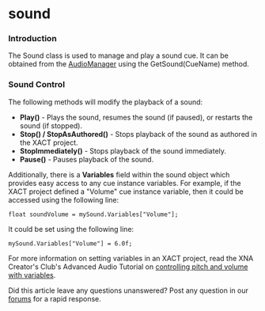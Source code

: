 # sound

### Introduction

The Sound class is used to manage and play a sound cue. It can be obtained from the [AudioManager](../../../../frb/docs/index.php) using the GetSound(CueName) method.

### Sound Control

The following methods will modify the playback of a sound:

* **Play()** - Plays the sound, resumes the sound (if paused), or restarts the sound (if stopped).
* **Stop() / StopAsAuthored()** - Stops playback of the sound as authored in the XACT project.
* **StopImmediately()** - Stops playback of the sound immediately.
* **Pause()** - Pauses playback of the sound.

Additionally, there is a **Variables** field within the sound object which provides easy access to any cue instance variables. For example, if the XACT project defined a "Volume" cue instance variable, then it could be accessed using the following line:

```
float soundVolume = mySound.Variables["Volume"];
```

It could be set using the following line:

```
mySound.Variables["Volume"] = 6.0f;
```

For more information on setting variables in an XACT project, read the XNA Creator's Club's Advanced Audio Tutorial on [controlling pitch and volume with variables](http://creators.xna.com/Headlines/tutorialscol1/archive/2007/04/26/Advanced-Audio-Tutorial-1_3A00_-Controlling-Pitch-and-Volume-with-Variables.aspx).

Did this article leave any questions unanswered? Post any question in our [forums](../../../../frb/forum.md) for a rapid response.
